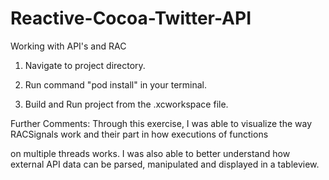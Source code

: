 # Reactive-Cocoa-Twitter-API
Working with API's and RAC

1) Navigate to project directory.

2) Run command "pod install" in your terminal.

3) Build and Run project from the  .xcworkspace file.

Further Comments: Through this exercise, I was able to visualize the way RACSignals work and their part in how executions of functions

on multiple threads works. I was also able to better understand how external API data can be parsed, manipulated and displayed in a tableview.
